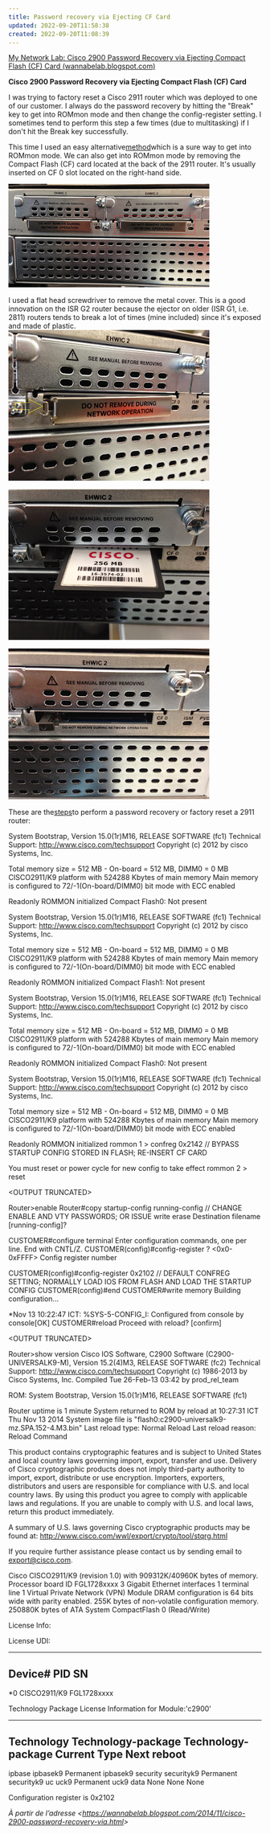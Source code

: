 ```yaml
---
title: Password recovery via Ejecting CF Card
updated: 2022-09-20T11:58:38
created: 2022-09-20T11:08:39
---
```


[My Network Lab: Cisco 2900 Password Recovery via Ejecting Compact Flash (CF) Card (wannabelab.blogspot.com)](https://wannabelab.blogspot.com/2014/11/cisco-2900-password-recovery-via.html)

**Cisco 2900 Password Recovery via Ejecting Compact Flash (CF) Card**

I was trying to factory reset a Cisco 2911 router which was deployed to one of our customer. I always do the password recovery by hitting the "Break" key to get into ROMmon mode and then change the config-register setting. I sometimes tend to perform this step a few times (due to multitasking) if I don't hit the Break key successfully.

This time I used an easy alternative[method](http://www.cisco.com/c/en/us/td/docs/routers/access/2900/hardware/installation/guide/Hardware_Installation_Guide/Internal_Modules.html#pgfId-1191929)which is a sure way to get into ROMmon mode. We can also get into ROMmon mode by removing the Compact Flash (CF) card located at the back of the 2911 router. It's usually inserted on CF 0 slot located on the right-hand side.

![image1](resources/07ea8bdedba243d4906d7310be22d7ca.jpg)

I used a flat head screwdriver to remove the metal cover. This is a good innovation on the ISR G2 router because the ejector on older (ISR G1, i.e. 2811) routers tends to break a lot of times (mine included) since it's exposed and made of plastic.
![image2](resources/5523e811daae4faf839ac5c5badb06f8.jpg)

![image3](resources/23e6267d1bfe437da9a6c5769b2dae1f.jpg)

![image4](resources/796efbe180ae444a8bb8e766bdd610df.jpg)

These are the[steps](http://www.cisco.com/c/en/us/support/docs/routers/2800-series-integrated-services-routers/112033-c2900-password-recovery-00.html#procedure)to perform a password recovery or factory reset a 2911 router:

System Bootstrap, Version 15.0(1r)M16, RELEASE SOFTWARE (fc1)
Technical Support: <http://www.cisco.com/techsupport>
Copyright (c) 2012 by cisco Systems, Inc.

Total memory size = 512 MB - On-board = 512 MB, DIMM0 = 0 MB
CISCO2911/K9 platform with 524288 Kbytes of main memory
Main memory is configured to 72/-1(On-board/DIMM0) bit mode with ECC enabled

Readonly ROMMON initialized
Compact Flash0: Not present

System Bootstrap, Version 15.0(1r)M16, RELEASE SOFTWARE (fc1)
Technical Support: <http://www.cisco.com/techsupport>
Copyright (c) 2012 by cisco Systems, Inc.

Total memory size = 512 MB - On-board = 512 MB, DIMM0 = 0 MB
CISCO2911/K9 platform with 524288 Kbytes of main memory
Main memory is configured to 72/-1(On-board/DIMM0) bit mode with ECC enabled

Readonly ROMMON initialized
Compact Flash1: Not present

System Bootstrap, Version 15.0(1r)M16, RELEASE SOFTWARE (fc1)
Technical Support: <http://www.cisco.com/techsupport>
Copyright (c) 2012 by cisco Systems, Inc.

Total memory size = 512 MB - On-board = 512 MB, DIMM0 = 0 MB
CISCO2911/K9 platform with 524288 Kbytes of main memory
Main memory is configured to 72/-1(On-board/DIMM0) bit mode with ECC enabled

Readonly ROMMON initialized
Compact Flash0: Not present

System Bootstrap, Version 15.0(1r)M16, RELEASE SOFTWARE (fc1)
Technical Support: <http://www.cisco.com/techsupport>
Copyright (c) 2012 by cisco Systems, Inc.

Total memory size = 512 MB - On-board = 512 MB, DIMM0 = 0 MB
CISCO2911/K9 platform with 524288 Kbytes of main memory
Main memory is configured to 72/-1(On-board/DIMM0) bit mode with ECC enabled

Readonly ROMMON initialized
rommon 1 \> confreg 0x2142  // BYPASS STARTUP CONFIG STORED IN FLASH; RE-INSERT CF CARD

You must reset or power cycle for new config to take effect
rommon 2 \> reset

\<OUTPUT TRUNCATED\>

Router\>enable
Router#copy startup-config running-config // CHANGE ENABLE AND VTY PASSWORDS; OR ISSUE write erase
Destination filename \[running-config\]?

CUSTOMER#configure terminal
Enter configuration commands, one per line. End with CNTL/Z.
CUSTOMER(config)#config-register ?
 \<0x0-0xFFFF\> Config register number

CUSTOMER(config)#config-register 0x2102 // DEFAULT CONFREG SETTING; NORMALLY LOAD IOS FROM FLASH AND LOAD THE STARTUP CONFIG
CUSTOMER(config)#end
CUSTOMER#write memory
Building configuration...

\*Nov 13 10:22:47 ICT: %SYS-5-CONFIG_I: Configured from console by console\[OK\]
CUSTOMER#reload
Proceed with reload? \[confirm\]

\<OUTPUT TRUNCATED\>

Router\>show version
Cisco IOS Software, C2900 Software (C2900-UNIVERSALK9-M), Version 15.2(4)M3, RELEASE SOFTWARE (fc2)
Technical Support: <http://www.cisco.com/techsupport>
Copyright (c) 1986-2013 by Cisco Systems, Inc.
Compiled Tue 26-Feb-13 03:42 by prod_rel_team

ROM: System Bootstrap, Version 15.0(1r)M16, RELEASE SOFTWARE (fc1)

Router uptime is 1 minute
System returned to ROM by reload at 10:27:31 ICT Thu Nov 13 2014
System image file is "flash0:c2900-universalk9-mz.SPA.152-4.M3.bin"
Last reload type: Normal Reload
Last reload reason: Reload Command

This product contains cryptographic features and is subject to United
States and local country laws governing import, export, transfer and
use. Delivery of Cisco cryptographic products does not imply
third-party authority to import, export, distribute or use encryption.
Importers, exporters, distributors and users are responsible for
compliance with U.S. and local country laws. By using this product you
agree to comply with applicable laws and regulations. If you are unable
to comply with U.S. and local laws, return this product immediately.

A summary of U.S. laws governing Cisco cryptographic products may be found at:
<http://www.cisco.com/wwl/export/crypto/tool/stqrg.html>

If you require further assistance please contact us by sending email to
export@cisco.com.

Cisco CISCO2911/K9 (revision 1.0) with 909312K/40960K bytes of memory.
Processor board ID FGL1728xxxx
3 Gigabit Ethernet interfaces
1 terminal line
1 Virtual Private Network (VPN) Module
DRAM configuration is 64 bits wide with parity enabled.
255K bytes of non-volatile configuration memory.
250880K bytes of ATA System CompactFlash 0 (Read/Write)

License Info:

License UDI:

-------------------------------------------------
Device# PID SN
-------------------------------------------------
\*0 CISCO2911/K9 FGL1728xxxx

Technology Package License Information for Module:'c2900'

-----------------------------------------------------------------
Technology Technology-package Technology-package
 Current Type Next reboot
------------------------------------------------------------------
ipbase ipbasek9 Permanent ipbasek9
security securityk9 Permanent securityk9
uc uck9 Permanent uck9
data None None None

Configuration register is 0x2102

*À partir de l’adresse \<<https://wannabelab.blogspot.com/2014/11/cisco-2900-password-recovery-via.html>\>*
